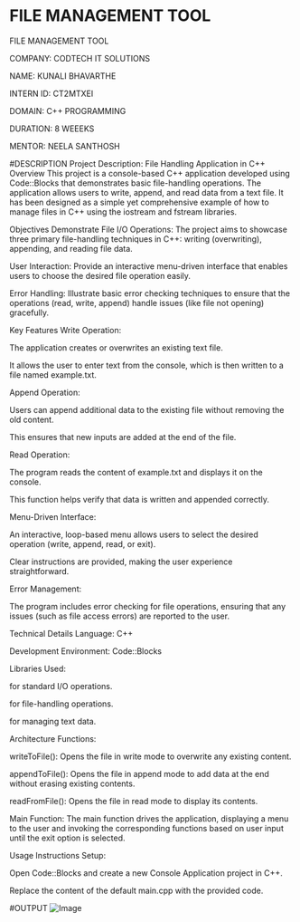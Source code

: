 # FILE MANAGEMENT TOOL
FILE MANAGEMENT TOOL

COMPANY: CODTECH IT SOLUTIONS

NAME: KUNALI BHAVARTHE

INTERN ID: CT2MTXEI

DOMAIN: C++ PROGRAMMING

DURATION: 8 WEEEKS

MENTOR: NEELA SANTHOSH


#DESCRIPTION 
Project Description: File Handling Application in C++
Overview
This project is a console-based C++ application developed using Code::Blocks that demonstrates basic file-handling operations. The application allows users to write, append, and read data from a text file. It has been designed as a simple yet comprehensive example of how to manage files in C++ using the iostream and fstream libraries.

Objectives
Demonstrate File I/O Operations: The project aims to showcase three primary file-handling techniques in C++: writing (overwriting), appending, and reading file data.

User Interaction: Provide an interactive menu-driven interface that enables users to choose the desired file operation easily.

Error Handling: Illustrate basic error checking techniques to ensure that the operations (read, write, append) handle issues (like file not opening) gracefully.

Key Features
Write Operation:

The application creates or overwrites an existing text file.

It allows the user to enter text from the console, which is then written to a file named example.txt.

Append Operation:

Users can append additional data to the existing file without removing the old content.

This ensures that new inputs are added at the end of the file.

Read Operation:

The program reads the content of example.txt and displays it on the console.

This function helps verify that data is written and appended correctly.

Menu-Driven Interface:

An interactive, loop-based menu allows users to select the desired operation (write, append, read, or exit).

Clear instructions are provided, making the user experience straightforward.

Error Management:

The program includes error checking for file operations, ensuring that any issues (such as file access errors) are reported to the user.

Technical Details
Language: C++

Development Environment: Code::Blocks

Libraries Used:

<iostream> for standard I/O operations.

<fstream> for file-handling operations.

<string> for managing text data.

Architecture
Functions:

writeToFile(): Opens the file in write mode to overwrite any existing content.

appendToFile(): Opens the file in append mode to add data at the end without erasing existing contents.

readFromFile(): Opens the file in read mode to display its contents.

Main Function:
The main function drives the application, displaying a menu to the user and invoking the corresponding functions based on user input until the exit option is selected.

Usage Instructions
Setup:

Open Code::Blocks and create a new Console Application project in C++.

Replace the content of the default main.cpp with the provided code.

#OUTPUT
![Image](https://github.com/user-attachments/assets/2baf311c-060a-44fa-9f24-0e317de9c7d9)
